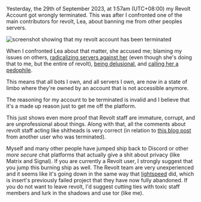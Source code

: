 Yesterday, the 29th of September 2023, at 1:57am (UTC+08:00) my Revolt Account got wrongly terminated. This was after I confronted one of the main contributors for revolt, Lea, about banning me from other peoples servers.

![screenshot showing that my revolt account has been terminated](https://res.kate.pet/upload/2592c2af5f81/thunderbird_WI4G2pSD9f.png)

When I confronted Lea about that matter, she accused me; blaming my issues on others, [radicalizing servers against her](https://res.kate.pet/upload/7dad3b0817a3/ImageGlass_teYHLhP4IK.png) (even though she's doing that to me, but the entire of revolt), [being delusional](https://res.kate.pet/upload/6d2d8770abd8/ImageGlass_pAjgXNYX6f.png), and [calling her a pedophile](https://res.kate.pet/upload/24f38009e8d5/ImageGlass_0cvKemI26F.png).

This means that all bots I own, and all servers I own, are now in a state of limbo where they're owned by an account that is not accessible anymore.

The reasoning for my account to be terminated is invalid and I believe that it's a made up reason just to get me off the platform.

This just shows even more proof that Revolt staff are immature, corrupt, and are unprofessional about things. Along with that, all the comments about revolt staff acting like shitheads is very correct (in relation to [this blog post](https://rentry.org/rebolt) from another user who was terminated).

Myself and many other people have jumped ship back to Discord or other *more secure* chat platforms that actually give a shit about privacy (like Matrix and Signal). If you are currently a Revolt user, I strongly suggest that you jump this burning ship as well. The Revolt team are very unexperienced and it seems like it's going down in the same way that [lightspeed](https://lightspeed.tv) did, which is insert's previously failed project that they have now fully abandoned. If you do not want to leave revolt, I'd suggest cutting ties with toxic staff members and lurk in the shadows and use tor (like me).